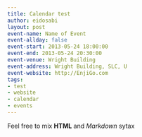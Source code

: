 ```yaml
---
title: Calendar test
author: eidosabi
layout: post
event-name: Name of Event
event-allday: false
event-start: 2013-05-24 18:00:00
event-end: 2013-05-24 20:30:00
event-venue: Wright Building
event-address: Wright Building, SLC, U
event-website: http://EnjiGo.com
tags:
- test
- website
- calendar
- events
---
```

Feel free to mix <b>HTML</b> and *Markdown* sytax

